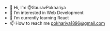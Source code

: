 - 👋 Hi, I’m @GauravPokhariya
- 👀 I’m interested in Web Development
- 🌱 I’m currently learning React
- 📫 How to reach me pokhariya1896@gmail.com

<!---
GauravPokhariya/GauravPokhariya is a ✨ special ✨ repository because its `README.md` (this file) appears on your GitHub profile.
You can click the Preview link to take a look at your changes.
--->
